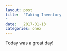 ```yaml
---
layout: post
title:  "Taking Inventory
"
date:   2017-01-13 
categories: onex
---
```


Today was a great day!
